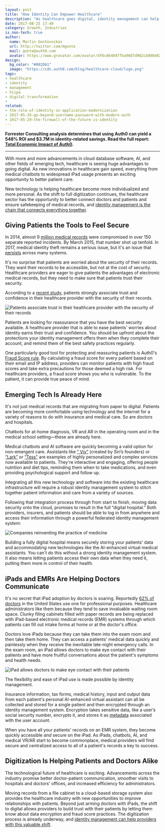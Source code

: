 ```yaml
---
layout: post
title: "How Identity Can Empower Healthcare"
description: "As healthcare goes digital, identity management can help patients feel safe and secure."
date: 2017-08-25 17:49
category: Growth, Industries
is_non-tech: true
author:
  name: Martin Gontovnikas
  url: http://twitter.com/mgonto
  mail: gonto@auth0.com
  avatar: https://www.gravatar.com/avatar/df6c864847fba9687d962cb80b482764??s=60
design:
  bg_color: "#002D61"
  image: "https://cdn.auth0.com/blog/healthcare-cloud/logo.png"
tags:
- healthcare
- identity
- management
- hiipa
- digital transformation
- 
related:
- the-role-of-identity-in-application-modernization
- 2017-05-26-go-beyond-username-password-with-modern-auth
- 2017-05-29-the-firewall-of-the-future-is-identity
---
```


<div class="alert alert-info alert-icon">
  <i class="icon-budicon-500"></i>
  <strong>Forrester Consulting analysis determines that using Auth0 can yield a 548% ROI and $3.7M in identity-related savings. Read the full report: <a href="https://resources.auth0.com/forrester-tei-research-case-study/">Total Economic Impact of Auth0</a>.</strong>
</div>

---

With more and more advancements in cloud database software, AI, and other fields of emerging tech, healthcare is seeing huge advantages to going digital. As new innovations in healthcare gain speed, everything from medical chatbots to widespread iPad usage presents an exciting opportunity to better patient care.

New technology is helping healthcare become more individualized and more personal. As the shift to full digitization continues, the healthcare sector has the opportunity to better connect doctors and patients and ensure safekeeping of medical records, and [identity management is the chain that connects everything together](https://auth0.com/learn/identity-management-matters-healthcare/).

## Giving Patients the Tools to Feel Secure

In 2014, almost 9 [million medical records](http://www.healthcareitnews.com/sponsored-content/medical-identity-theft-problems-and-prevention) were compromised in over 150 separate reported incidents. By March 2015, that number shot up tenfold. In 2017, medical identity theft remains a serious issue, but it's an issue that [persists](http://www.information-age.com/healthcare-fraud-five-step-plan-diagnosis-and-treatment-123461306/) across many systems.  

It's no surprise that patients are worried about the security of their records. They want their records to be accessible, but not at the cost of security. Healthcare providers are eager to give patients the advantages of electronic medical records, but they need to make sure that patients trust their security.

According to a [recent study](http://medidfraud.org/wp-content/uploads/2015/02/2014_Medical_ID_Theft_Study1.pdf), patients strongly associate trust and confidence in their healthcare provider with the security of their records.

![Patients associate trust in their healthcare provider with the security of their records ](https://cdn.auth0.com/blog/empower-healthcare/healthcare-security-trust.png)

Patients are looking for reassurance that you have the best security available. A healthcare provider that is able to ease patients' worries about identity earns their trust and confidence. You should be upfront about the protections your identity management offers them when they complete their account, and remind them of the best safety practices regularly.

One particularly good tool for protecting and reassuring patients is Auth0's [Fraud Score rule](https://auth0.com/rules/socure_fraudscore). By calculating a fraud score for every patient based on their email and IP address, providers can monitor patients with high fraud scores and take extra precautions for those deemed a high risk. For healthcare providers, a fraud score shows you who is vulnerable. To the patient, it can provide true peace of mind.

## Emerging Tech Is Already Here

It's not just medical records that are migrating from paper to digital. Patients are becoming more comfortable using technology and the internet for a variety of reasons to do with insurance and medical care. So are doctors and hospitals.

Chatbots for at-home diagnosis, VR and AR in the operating room and in the medical school setting—these are already here.

Medical chatbots and AI software are quickly becoming a valid option for non-emergent care. Assistants like [“ Viv”](http://viv.ai/) (created by Siri’s founders) or [“Lark”](http://singularityhub.com/2015/11/11/exponential-medicine-this-virtual-assistant-tells-you-when-to-put-down-the-bacon/) or [“Tess"](https://x2.ai/#tess) are examples of highly personalized and complex services now available to patients. They're interactive and engaging, offering people nutrition and diet tips, reminding them when to take medications, and even providing psychological support and follow up.

Integrating all this new technology and software into the existing healthcare infrastructure will require a robust identity management system to stitch together patient information and care from a variety of sources.

Following that integration process through from start to finish, moving data security onto the cloud, promises to result in the full “digital hospital.” Both providers, insurers, and patients should be able to log in from anywhere and access their information through a powerful federated identity management system:

![Companies reinventing the practice of medicine](https://cdn.auth0.com/blog/empower-healthcare/companies-reinventing-medicine.png)

Building a fully digital hospital means securely storing your patients' data and accommodating new technologies like the AI-enhanced virtual medical assistants. You can't do this without a strong identity management system. It also means letting patients access their own data when they need it, putting them more in control of their health.

## iPads and EMRs Are Helping Doctors Communicate

It's no secret that iPad adoption by doctors is soaring. Reportedly [62% of doctors](http://www.medicalbag.com/tech-talk/ipad-use-for-physicians/article/472282/) in the United States use one for professional purposes. Healthcare administrators like them because they tend to save invaluable waiting room space. Clunky filing cabinets filled with paper records are being replaced with iPad-based electronic medical records (EMR) systems through which patients can fill out intake forms at home or at the doctor's office.

Doctors love iPads because they can take them into the exam room and then take them home. They can access a patients' medical data quickly and painlessly when they receive the inevitable late-night emergency calls. In the exam room, an iPad allows doctors to make eye contact with their patients and have more fruitful conversations about the patient's symptoms and health needs.

![iPad allows doctors to make eye contact with their patients](https://cdn.auth0.com/blog/empower-healthcare/ipads-and-healthcare.jpg)

The flexibility and ease of iPad use is made possible by identity management.

Insurance information, tax forms, medical history, input and output data from each patient's personal AI-enhanced virtual assistant can all be collected and stored for a single patient and then encrypted through an identity management system. Encryption takes sensitive data, like a user’s social security number, encrypts it, and stores it as [metadata](https://auth0.com/docs/rules/metadata-in-rules) associated with the user account.

When you have all your patients' records on an EMR system, they become quickly accessible *and* secure on the iPad. As iPads, chatbots, AI, and medical VR/AR start to become commonplace, medical providers will find secure and centralized access to all of a patient's records a key to success.

## Digitization Is Helping Patients and Doctors Alike

The technological future of healthcare is exciting. Advancements across the industry promise better doctor-patient communication, smoother visits to hospitals and doctors' offices, and increased efficiency for administrators.

Moving records from a file cabinet to a cloud-based storage system also provides the healthcare industry with new opportunities to improve relationships with patients. Beyond just arming doctors with iPads, the shift to digital allows providers to build trust with their patients by letting them know about data encryption and fraud score practices. The digitization process is already underway, and [identity management can help providers with this valuable shift](https://auth0.com/blog/the-role-of-identity-in-application-modernization/).

